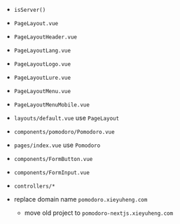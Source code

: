 - `isServer()`

- `PageLayout.vue`
- `PageLayoutHeader.vue`
- `PageLayoutLang.vue`
- `PageLayoutLogo.vue`
- `PageLayoutLure.vue`
- `PageLayoutMenu.vue`
- `PageLayoutMenuMobile.vue`

- `layouts/default.vue` use `PageLayout`

- `components/pomodoro/Pomodoro.vue`

- `pages/index.vue` use `Pomodoro`

- `components/FormButton.vue`
- `components/FormInput.vue`

- `controllers/*`

- replace domain name `pomodoro.xieyuheng.com`
  - move old project to `pomodoro-nextjs.xieyuheng.com`
